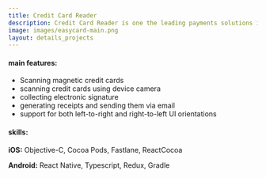 ```yaml
---
title: Credit Card Reader
description: Credit Card Reader is one the leading payments solutions in Israel that lets small business opperate quick payments. We built both iOS and Android version of the application and successfully faced the challange of integration with various custom hardware, including magnetic card swipers.
image: images/easycard-main.png
layout: details_projects 
---
```


<div class="div-block-project_mainfeature">
    <h4 class="mainfeatures_heading">main features:</h4>
<div class="rich-text-project_mainfeature w-richtext" markdown="1">

* Scanning magnetic credit cards
* scanning credit cards using device camera
* collecting electronic signature
* generating receipts and sending them via email
* support for both left-to-right and right-to-left UI orientations


</div>
</div>
<div class="div-block-project_mainfeature">
    <h4 class="mainfeatures_heading">skills:</h4>
<div class="rich-text-project_mainfeature w-richtext" markdown="1">

**iOS:** Objective-C, Cocoa Pods, Fastlane, ReactCocoa

**Android:** React Native, Typescript, Redux, Gradle

</div>
</div>
